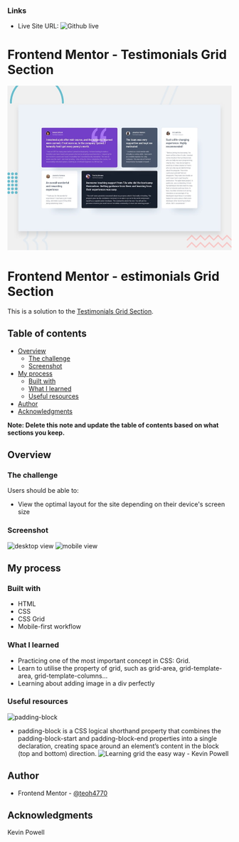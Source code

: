 ### Links

- Live Site URL: ![Github live](https://teoh4770.github.io/Testimonials-Grid-Section/)

# Frontend Mentor - Testimonials Grid Section

![Design preview for the Testimonials Grid Section](./design/desktop-preview.jpg)

# Frontend Mentor - estimonials Grid Section

This is a solution to the [Testimonials Grid Section](https://www.frontendmentor.io/challenges/testimonials-grid-section-Nnw6J7Un7/hub). 

## Table of contents

- [Overview](#overview)
  - [The challenge](#the-challenge)
  - [Screenshot](#screenshot)
- [My process](#my-process)
  - [Built with](#built-with)
  - [What I learned](#what-i-learned)
  - [Useful resources](#useful-resources)
- [Author](#author)
- [Acknowledgments](#acknowledgments)

**Note: Delete this note and update the table of contents based on what sections you keep.**

## Overview

### The challenge

Users should be able to:

- View the optimal layout for the site depending on their device's screen size

### Screenshot
![desktop view](https://user-images.githubusercontent.com/98545971/217621672-faea3954-1197-4f44-ac9d-c5973f1fbd8e.png)
![mobile view](https://user-images.githubusercontent.com/98545971/217621988-e51e4ae8-c724-4b63-893a-ee06856f24a0.png)


## My process

### Built with

- HTML
- CSS
- CSS Grid
- Mobile-first workflow

### What I learned
- Practicing one of the most important concept in CSS: Grid.
- Learn to utilise the property of grid, such as grid-area, grid-template-area, grid-template-columns...
- Learning about adding image in a div perfectly

### Useful resources
![padding-block](https://css-tricks.com/almanac/properties/p/padding-block/)
- padding-block is a CSS logical shorthand property that combines the padding-block-start and padding-block-end properties into a single declaration, creating space around an element’s content in the block (top and bottom) direction.
![Learning grid the easy way - Kevin Powell](https://youtu.be/rg7Fvvl3taU)

## Author
- Frontend Mentor - [@teoh4770]([https://www.frontendmentor.io/profile/teoh4770])

## Acknowledgments
Kevin Powell


